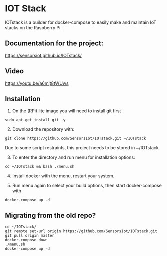 # IOT Stack
IOTstack is a builder for docker-compose to easily make and maintain IoT stacks on the Raspberry Pi.


## Documentation for the project: 

https://sensorsiot.github.io/IOTstack/


## Video
https://youtu.be/a6mjt8tWUws


## Installation
1. On the (RPi) lite image you will need to install git first

```
sudo apt-get install git -y
```

2. Download the repository with:
```
git clone https://github.com/SensorsIot/IOTstack.git ~/IOTstack
```

Due to some script restraints, this project needs to be stored in ~/IOTstack

3. To enter the directory and run menu for installation options:
```
cd ~/IOTstack && bash ./menu.sh
```

4. Install docker with the menu, restart your system.

5. Run menu again to select your build options, then start docker-compose with
```
docker-compose up -d
```


## Migrating from the old repo?
```
cd ~/IOTstack/
git remote set-url origin https://github.com/SensorsIot/IOTstack.git
git pull origin master
docker-compose down
./menu.sh
docker-compose up -d
```
